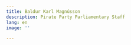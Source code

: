 ```yaml
---
title: Baldur Karl Magnússon
description: Pirate Party Parliamentary Staff
lang: en
image: ''

---
```

